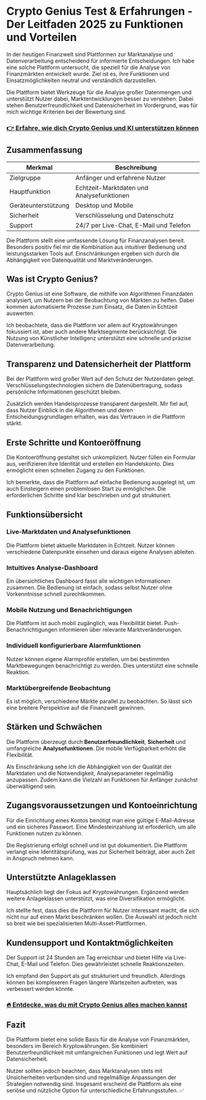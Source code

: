 # Crypto Genius Test & Erfahrungen - Der Leitfaden 2025 zu Funktionen und Vorteilen
   
In der heutigen Finanzwelt sind Plattformen zur Marktanalyse und Datenverarbeitung entscheidend für informierte Entscheidungen. Ich habe eine solche Plattform untersucht, die speziell für die Analyse von Finanzmärkten entwickelt wurde. Ziel ist es, ihre Funktionen und Einsatzmöglichkeiten neutral und verständlich darzustellen.

Die Plattform bietet Werkzeuge für die Analyse großer Datenmengen und unterstützt Nutzer dabei, Marktentwicklungen besser zu verstehen. Dabei stehen Benutzerfreundlichkeit und Datensicherheit im Vordergrund, was für mich wichtige Kriterien bei der Bewertung sind.

### [👉 Erfahre, wie dich Crypto Genius und KI unterstützen können](https://tinyurl.com/2xlpefjh)
## Zusammenfassung  
| Merkmal               | Beschreibung                                     |
|-----------------------|-------------------------------------------------|
| Zielgruppe            | Anfänger und erfahrene Nutzer                     |
| Hauptfunktion         | Echtzeit-Marktdaten und Analysefunktionen        |
| Geräteunterstützung   | Desktop und Mobile                                |
| Sicherheit            | Verschlüsselung und Datenschutz                   |
| Support               | 24/7 per Live-Chat, E-Mail und Telefon           |

Die Plattform stellt eine umfassende Lösung für Finanzanalysen bereit. Besonders positiv fiel mir die Kombination aus intuitiver Bedienung und leistungsstarken Tools auf. Einschränkungen ergeben sich durch die Abhängigkeit von Datenqualität und Marktveränderungen.

## Was ist Crypto Genius?  
Crypto Genius ist eine Software, die mithilfe von Algorithmen Finanzdaten analysiert, um Nutzern bei der Beobachtung von Märkten zu helfen. Dabei kommen automatisierte Prozesse zum Einsatz, die Daten in Echtzeit auswerten.

Ich beobachtete, dass die Plattform vor allem auf Kryptowährungen fokussiert ist, aber auch andere Marktsegmente berücksichtigt. Die Nutzung von Künstlicher Intelligenz unterstützt eine schnelle und präzise Datenverarbeitung.

## Transparenz und Datensicherheit der Plattform  
Bei der Plattform wird großer Wert auf den Schutz der Nutzerdaten gelegt. Verschlüsselungstechnologien sichern die Datenübertragung, sodass persönliche Informationen geschützt bleiben.

Zusätzlich werden Handelsprozesse transparent dargestellt. Mir fiel auf, dass Nutzer Einblick in die Algorithmen und deren Entscheidungsgrundlagen erhalten, was das Vertrauen in die Plattform stärkt.

## Erste Schritte und Kontoeröffnung  
Die Kontoeröffnung gestaltet sich unkompliziert. Nutzer füllen ein Formular aus, verifizieren ihre Identität und erstellen ein Handelskonto. Dies ermöglicht einen schnellen Zugang zu den Funktionen.

Ich bemerkte, dass die Plattform auf einfache Bedienung ausgelegt ist, um auch Einsteigern einen problemlosen Start zu ermöglichen. Die erforderlichen Schritte sind klar beschrieben und gut strukturiert.

## Funktionsübersicht  
### Live-Marktdaten und Analysefunktionen  
Die Plattform bietet aktuelle Marktdaten in Echtzeit. Nutzer können verschiedene Datenpunkte einsehen und daraus eigene Analysen ableiten.

### Intuitives Analyse-Dashboard  
Ein übersichtliches Dashboard fasst alle wichtigen Informationen zusammen. Die Bedienung ist einfach, sodass selbst Nutzer ohne Vorkenntnisse schnell zurechtkommen.

### Mobile Nutzung und Benachrichtigungen  
Die Plattform ist auch mobil zugänglich, was Flexibilität bietet. Push-Benachrichtigungen informieren über relevante Marktveränderungen.

### Individuell konfigurierbare Alarmfunktionen  
Nutzer können eigene Alarmprofile erstellen, um bei bestimmten Marktbewegungen benachrichtigt zu werden. Dies unterstützt eine schnelle Reaktion.

### Marktübergreifende Beobachtung  
Es ist möglich, verschiedene Märkte parallel zu beobachten. So lässt sich eine breitere Perspektive auf die Finanzwelt gewinnen.

## Stärken und Schwächen  
Die Plattform überzeugt durch **Benutzerfreundlichkeit**, **Sicherheit** und umfangreiche **Analysefunktionen**. Die mobile Verfügbarkeit erhöht die Flexibilität.

Als Einschränkung sehe ich die Abhängigkeit von der Qualität der Marktdaten und die Notwendigkeit, Analyseparameter regelmäßig anzupassen. Zudem kann die Vielzahl an Funktionen für Anfänger zunächst überwältigend sein.

## Zugangsvoraussetzungen und Kontoeinrichtung  
Für die Einrichtung eines Kontos benötigt man eine gültige E-Mail-Adresse und ein sicheres Passwort. Eine Mindesteinzahlung ist erforderlich, um alle Funktionen nutzen zu können.

Die Registrierung erfolgt schnell und ist gut dokumentiert. Die Plattform verlangt eine Identitätsprüfung, was zur Sicherheit beiträgt, aber auch Zeit in Anspruch nehmen kann.

## Unterstützte Anlageklassen  
Hauptsächlich liegt der Fokus auf Kryptowährungen. Ergänzend werden weitere Anlageklassen unterstützt, was eine Diversifikation ermöglicht.

Ich stellte fest, dass dies die Plattform für Nutzer interessant macht, die sich nicht nur auf einen Markt beschränken wollen. Die Auswahl ist jedoch nicht so breit wie bei spezialisierten Multi-Asset-Plattformen.

## Kundensupport und Kontaktmöglichkeiten  
Der Support ist 24 Stunden am Tag erreichbar und bietet Hilfe via Live-Chat, E-Mail und Telefon. Dies gewährleistet schnelle Reaktionszeiten.

Ich empfand den Support als gut strukturiert und freundlich. Allerdings können bei komplexeren Fragen längere Wartezeiten auftreten, was verbessert werden könnte.

### [🔥 Entdecke, was du mit Crypto Genius alles machen kannst](https://tinyurl.com/2xlpefjh)
## Fazit  
Die Plattform bietet eine solide Basis für die Analyse von Finanzmärkten, besonders im Bereich Kryptowährungen. Sie kombiniert Benutzerfreundlichkeit mit umfangreichen Funktionen und legt Wert auf Datensicherheit.

Nutzer sollten jedoch beachten, dass Marktanalysen stets mit Unsicherheiten verbunden sind und regelmäßige Anpassungen der Strategien notwendig sind. Insgesamt erscheint die Plattform als eine seriöse und nützliche Option für unterschiedliche Erfahrungsstufen. ✅